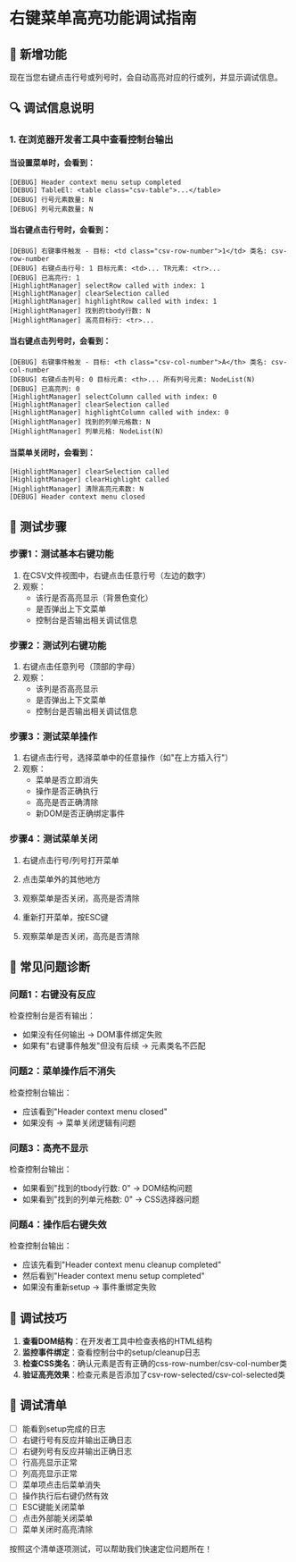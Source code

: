 # 右键菜单高亮功能调试指南

## 🎯 新增功能
现在当您右键点击行号或列号时，会自动高亮对应的行或列，并显示调试信息。

## 🔍 调试信息说明

### 1. 在浏览器开发者工具中查看控制台输出

#### 当设置菜单时，会看到：
```
[DEBUG] Header context menu setup completed
[DEBUG] TableEl: <table class="csv-table">...</table>
[DEBUG] 行号元素数量: N
[DEBUG] 列号元素数量: N
```

#### 当右键点击行号时，会看到：
```
[DEBUG] 右键事件触发 - 目标: <td class="csv-row-number">1</td> 类名: csv-row-number
[DEBUG] 右键点击行号: 1 目标元素: <td>... TR元素: <tr>...
[DEBUG] 已高亮行: 1
[HighlightManager] selectRow called with index: 1
[HighlightManager] clearSelection called
[HighlightManager] highlightRow called with index: 1
[HighlightManager] 找到的tbody行数: N
[HighlightManager] 高亮目标行: <tr>...
```

#### 当右键点击列号时，会看到：
```
[DEBUG] 右键事件触发 - 目标: <th class="csv-col-number">A</th> 类名: csv-col-number
[DEBUG] 右键点击列号: 0 目标元素: <th>... 所有列号元素: NodeList(N)
[DEBUG] 已高亮列: 0
[HighlightManager] selectColumn called with index: 0
[HighlightManager] clearSelection called
[HighlightManager] highlightColumn called with index: 0
[HighlightManager] 找到的列单元格数: N
[HighlightManager] 列单元格: NodeList(N)
```

#### 当菜单关闭时，会看到：
```
[HighlightManager] clearSelection called
[HighlightManager] clearHighlight called
[HighlightManager] 清除高亮元素数: N
[DEBUG] Header context menu closed
```

## 🧪 测试步骤

### 步骤1：测试基本右键功能
1. 在CSV文件视图中，右键点击任意行号（左边的数字）
2. 观察：
   - 该行是否高亮显示（背景色变化）
   - 是否弹出上下文菜单
   - 控制台是否输出相关调试信息

### 步骤2：测试列右键功能
1. 右键点击任意列号（顶部的字母）
2. 观察：
   - 该列是否高亮显示
   - 是否弹出上下文菜单
   - 控制台是否输出相关调试信息

### 步骤3：测试菜单操作
1. 右键点击行号，选择菜单中的任意操作（如"在上方插入行"）
2. 观察：
   - 菜单是否立即消失
   - 操作是否正确执行
   - 高亮是否正确清除
   - 新DOM是否正确绑定事件

### 步骤4：测试菜单关闭
1. 右键点击行号/列号打开菜单
2. 点击菜单外的其他地方
3. 观察菜单是否关闭，高亮是否清除

4. 重新打开菜单，按ESC键
5. 观察菜单是否关闭，高亮是否清除

## 🐛 常见问题诊断

### 问题1：右键没有反应
检查控制台是否有输出：
- 如果没有任何输出 → DOM事件绑定失败
- 如果有"右键事件触发"但没有后续 → 元素类名不匹配

### 问题2：菜单操作后不消失
检查控制台输出：
- 应该看到"Header context menu closed"
- 如果没有 → 菜单关闭逻辑有问题

### 问题3：高亮不显示
检查控制台输出：
- 如果看到"找到的tbody行数: 0" → DOM结构问题
- 如果看到"找到的列单元格数: 0" → CSS选择器问题

### 问题4：操作后右键失效
检查控制台输出：
- 应该先看到"Header context menu cleanup completed"
- 然后看到"Header context menu setup completed"
- 如果没有重新setup → 事件重绑定失败

## 🔧 调试技巧

1. **查看DOM结构**：在开发者工具中检查表格的HTML结构
2. **监控事件绑定**：查看控制台中的setup/cleanup日志
3. **检查CSS类名**：确认元素是否有正确的css-row-number/csv-col-number类
4. **验证高亮效果**：检查元素是否添加了csv-row-selected/csv-col-selected类

## 📝 调试清单

- [ ] 能看到setup完成的日志
- [ ] 右键行号有反应并输出正确日志
- [ ] 右键列号有反应并输出正确日志  
- [ ] 行高亮显示正常
- [ ] 列高亮显示正常
- [ ] 菜单项点击后菜单消失
- [ ] 操作执行后右键仍然有效
- [ ] ESC键能关闭菜单
- [ ] 点击外部能关闭菜单
- [ ] 菜单关闭时高亮清除

按照这个清单逐项测试，可以帮助我们快速定位问题所在！
